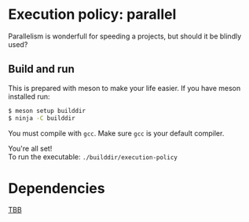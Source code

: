 # Execution policy: parallel
Parallelism is wonderfull for speeding a projects, but should it be blindly used?

## Build and run
This is prepared with meson to make your life easier. If you have meson installed run:
```bash
$ meson setup builddir
$ ninja -C builddir
```

You must compile with `gcc`. Make sure `gcc` is your default compiler.

You're all set!\
To run the executable: `./builddir/execution-policy`

# Dependencies
[TBB](https://github.com/oneapi-src/oneTBB)
